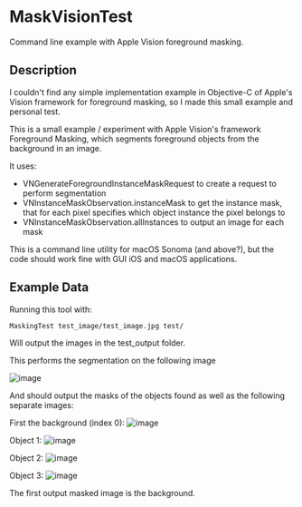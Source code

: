 # MaskVisionTest

Command line example with Apple Vision foreground masking.

## Description

I couldn't find any simple implementation example in Objective-C of Apple's Vision framework for foreground masking, so I made this small example and personal test.  

This is a small example / experiment with Apple Vision's framework Foreground Masking, which segments foreground objects from the background in an image.

It uses:

* VNGenerateForegroundInstanceMaskRequest to create a request to perform segmentation
* VNInstanceMaskObservation.instanceMask to get the instance mask, that for each pixel specifies which object instance the pixel belongs to
* VNInstanceMaskObservation.allInstances to output an image for each mask

This is a command line utility for macOS Sonoma (and above?), but the code should work fine with GUI iOS and macOS applications.

## Example Data

Running this tool with: 

    MaskingTest test_image/test_image.jpg test/
    
Will output the images in the test_output folder.

This performs the segmentation on the following image

![image](test_image/test_image.jpg)

And should output the masks of the objects found as well as the following separate images:

First the background (index 0):
![image](test_output/masked_image_0.png)

Object 1:
![image](test_output/masked_image_1.png)

Object 2:
![image](test_output/masked_image_2.png)

Object 3:
![image](test_output/masked_image_3.png)

The first output masked image is the background.